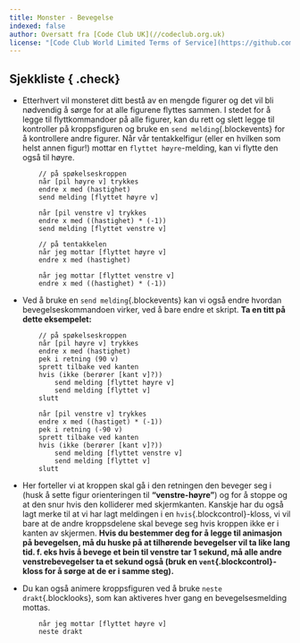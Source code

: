 ```yaml
---
title: Monster - Bevegelse
indexed: false
author: Oversatt fra [Code Club UK](//codeclub.org.uk)
license: "[Code Club World Limited Terms of Service](https://github.com/CodeClub/scratch-curriculum/blob/master/LICENSE.md)"
---
```


## Sjekkliste { .check}

+ Etterhvert vil monsteret ditt bestå av en mengde figurer og det vil
  bli nødvendig å sørge for at alle figurene flyttes sammen. I stedet
  for å legge til flyttkommandoer på alle figurer, kan du rett og
  slett legge til kontroller på kroppsfiguren og bruke en `send
  melding`{.blockevents} for å kontrollere andre figurer.  Når vår
  tentakkelfigur (eller en hvilken som helst annen figur!) mottar en
  `flyttet høyre`-melding, kan vi flytte den også til høyre.

    ```blocks
        // på spøkelseskroppen
        når [pil høyre v] trykkes
        endre x med (hastighet)
        send melding [flyttet høyre v]

        når [pil venstre v] trykkes
        endre x med ((hastighet) * (-1))
        send melding [flyttet venstre v]

        // på tentakkelen
        når jeg mottar [flyttet høyre v]
        endre x med (hastighet)

        når jeg mottar [flyttet venstre v]
        endre x med ((hastighet) * (-1))
    ```

+ Ved å bruke en `send melding`{.blockevents} kan vi også endre
  hvordan bevegelseskommandoen virker, ved å bare endre et
  skript. **Ta en titt på dette eksempelet:**

    ```blocks
        // på spøkelseskroppen
        når [pil høyre v] trykkes
        endre x med (hastighet)
        pek i retning (90 v)
        sprett tilbake ved kanten
        hvis (ikke (berører [kant v]?))
            send melding [flyttet høyre v]
            send melding [flyttet v]
        slutt

        når [pil venstre v] trykkes
        endre x med ((hastiget) * (-1))
        pek i retning (-90 v)
        sprett tilbake ved kanten
        hvis (ikke (berører [kant v]?))
            send melding [flyttet venstre v]
            send melding [flyttet v]
        slutt
    ```

+ Her forteller vi at kroppen skal gå i den retningen den beveger seg
  i (husk å sette figur orienteringen til **“venstre-høyre”**) og for
  å stoppe og at den snur hvis den kolliderer med
  skjermkanten. Kanskje har du også lagt merke til at vi har lagt
  meldingen i en `hvis`{.blockcontrol}-kloss, vi vil bare at de andre
  kroppsdelene skal bevege seg hvis kroppen ikke er i kanten av
  skjermen. **Hvis du bestemmer deg for å legge til animasjon på
  bevegelsen, må du huske på at tilhørende bevegelser vil ta like lang
  tid. f. eks hvis å bevege et bein til venstre tar 1 sekund, må alle
  andre venstrebevegelser ta et sekund også (bruk en
  `vent`{.blockcontrol}-kloss for å sørge at de er i samme steg).**

+ Du kan også animere kroppsfiguren ved å bruke `neste
  drakt`{.blocklooks}, som kan aktiveres hver gang en
  bevegelsesmelding mottas.

    ```blocks
        når jeg mottar [flyttet høyre v]
        neste drakt
    ```
